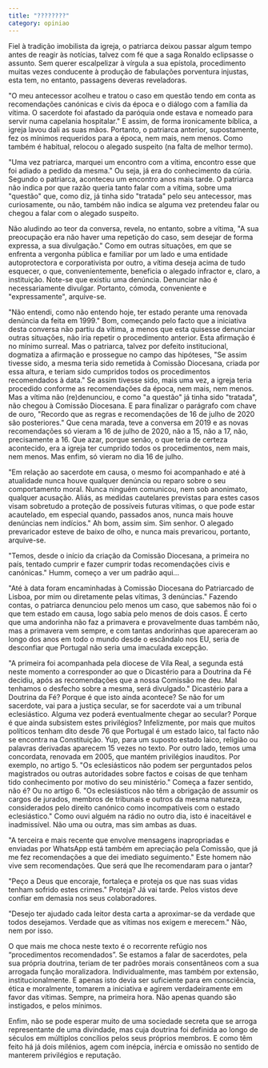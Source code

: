 ```yaml
---
title: "????????"
category: opiniao
---
```




Fiel à tradição imobilista da igreja, o patriarca deixou passar algum tempo antes de reagir às notícias, talvez com fé que a saga Ronaldo eclipsasse o assunto.
Sem querer escalpelizar à vírgula a sua epístola, procedimento muitas vezes conducente à produção de fabulações porventura injustas, esta tem, no entanto, passagens deveras reveladoras.

"O meu antecessor acolheu e tratou o caso em questão tendo em conta as recomendações canónicas e civis da época e o diálogo com a família da vítima. O sacerdote foi afastado da paróquia onde estava e nomeado para servir numa capelania hospitalar."
E assim, de forma ironicamente bíblica, a igreja lavou dali as suas mãos. Portanto, o patriarca anterior, supostamente, fez os mínimos requeridos para a época, nem mais, nem menos. Como também é habitual, relocou o alegado suspeito (na falta de melhor termo).

"Uma vez patriarca, marquei um encontro com a vítima, encontro esse que foi adiado a pedido da mesma."
Ou seja, já era do conhecimento da cúria. Segundo o patriarca, aconteceu um encontro anos mais tarde. O patriarca não indica por que razão queria tanto falar com a vítima, sobre uma "questão" que, como diz, já tinha sido "tratada" pelo seu antecessor, mas curiosamente, ou não, também não indica se alguma vez pretendeu falar ou chegou a falar com o alegado suspeito.

Não aludindo ao teor da conversa, revela, no entanto, sobre a vítima, "A sua preocupação era não haver uma repetição do caso, sem desejar de forma expressa, a sua divulgação."
Como em outras situações, em que se enfrenta a vergonha pública e familiar por um lado e uma entidade autoprotectora e corporativista por outro, a vítima deseja acima de tudo esquecer, o que, convenientemente, beneficia o alegado infractor e, claro, a instituição. Note-se que existiu uma denúncia. Denunciar não é necessariamente divulgar. Portanto, cómoda, conveniente e "expressamente", arquive-se.

"Não entendi, como não entendo hoje, ter estado perante uma renovada denúncia da feita em 1999."
Bom, começando pelo facto que a iniciativa desta conversa não partiu da vítima, a menos que esta quisesse denunciar outras situações, não iria repetir o procedimento anterior. Esta afirmação é no mínimo surreal.
Mas o patriarca, talvez por defeito institucional, dogmatiza a afirmação e prossegue no campo das hipóteses, "Se assim tivesse sido, a mesma teria sido remetida à Comissão Diocesana, criada por essa altura, e teriam sido cumpridos todos os procedimentos recomendados à data."
Se assim tivesse sido, mais uma vez, a igreja teria procedido conforme as recomendações da época, nem mais, nem menos. Mas a vítima não (re)denunciou, e como "a questão" já tinha sido "tratada", não chegou à Comissão Diocesana.
E para finalizar o parágrafo com chave de ouro, "Recordo que as regras e recomendações de 16 de julho de 2020 são posteriores."
Que cena marada, teve a conversa em 2019 e as novas recomendações só vieram a 16 de julho de 2020, não a 15, não a 17, não, precisamente a 16. Que azar, porque senão, o que teria de certeza acontecido, era a igreja ter cumprido todos os procedimentos, nem mais, nem menos. Mas enfim, só vieram no dia 16 de julho.

"Em relação ao sacerdote em causa, o mesmo foi acompanhado e até à atualidade nunca houve qualquer denúncia ou reparo sobre o seu comportamento moral. Nunca ninguém comunicou, nem sob anonimato, qualquer acusação. Aliás, as medidas cautelares previstas para estes casos visam sobretudo a proteção de possíveis futuras vítimas, o que pode estar acautelado, em especial quando, passados anos, nunca mais houve denúncias nem indícios."
Ah bom, assim sim. Sim senhor. O alegado prevaricador esteve de baixo de olho, e nunca mais prevaricou, portanto, arquive-se.

"Temos, desde o início da criação da Comissão Diocesana, a primeira no país, tentado cumprir e fazer cumprir todas recomendações civis e canónicas."
Humm, começo a ver um padrão aqui...

"Até à data foram encaminhadas à Comissão Diocesana do Patriarcado de Lisboa, por mim ou diretamente pelas vítimas, 3 denúncias."
Fazendo contas, o patriarca denunciou pelo menos um caso, que sabemos não foi o que tem estado em causa, logo sabia pelo menos de dois casos. É certo que uma andorinha não faz a primavera e provavelmente duas também não, mas a primavera vem sempre, e com tantas andorinhas que apareceram ao longo dos anos em todo o mundo desde o escândalo nos EU, seria de desconfiar que Portugal não seria uma imaculada excepção.

"A primeira foi acompanhada pela diocese de Vila Real, a segunda está neste momento a corresponder ao que o Dicastério para a Doutrina da Fé decidiu, após as recomendações que a nossa Comissão me deu. Mal tenhamos o desfecho sobre a mesma, será divulgado."
Dicastério para a Doutrina da Fé? Porque é que isto ainda acontece? Se não for um sacerdote, vai para a justiça secular, se for sacerdote vai a um tribunal eclesiástico. Alguma vez poderá eventualmente chegar ao secular? Porque é que ainda subsistem estes privilégios?
Infelizmente, por mais que muitos políticos tenham dito desde 76 que Portugal é um estado laico, tal facto não se encontra na Constituição. Yup, para um suposto estado laico, religião ou palavras derivadas aparecem 15 vezes no texto.
Por outro lado, temos uma concordata, renovada em 2005, que mantém privilégios inauditos. Por exemplo, no artigo 5. "Os eclesiásticos não podem ser perguntados pelos magistrados ou outras autoridades sobre factos e coisas de que tenham tido conhecimento por motivo do seu ministério." Começa a fazer sentido, não é? Ou no artigo 6. "Os eclesiásticos não têm a obrigação de assumir os cargos de jurados, membros de tribunais e outros da mesma natureza, considerados pelo direito canónico como incompatíveis com o estado eclesiástico."
Como ouvi alguém na rádio no outro dia, isto é inaceitável e inadmissível. Não uma ou outra, mas sim ambas as duas.

"A terceira e mais recente que envolve mensagens inapropriadas e enviadas por WhatsApp está também em apreciação pela Comissão, que já me fez recomendações a que dei imediato seguimento."
Este homem não vive sem recomendações. Que será que lhe recomendaram para o jantar?

"Peço a Deus que encoraje, fortaleça e proteja os que nas suas vidas tenham sofrido estes crimes."
Proteja? Já vai tarde. Pelos vistos deve confiar em demasia nos seus colaboradores.

"Desejo ter ajudado cada leitor desta carta a aproximar-se da verdade que todos desejamos. Verdade que as vítimas nos exigem e merecem."
Não, nem por isso.

O que mais me choca neste texto é o recorrente refúgio nos “procedimentos recomendados”. Se estamos a falar de sacerdotes, pela sua própria doutrina, teriam de ter padrões morais consentâneos com a sua arrogada função moralizadora. Individualmente, mas também por extensão, institucionalmente. E apenas isto devia ser suficiente para em consciência, ética e moralmente, tomarem a iniciativa e agirem verdadeiramente em favor das vítimas. Sempre, na primeira hora. Não apenas quando são instigados, e pelos mínimos.

Enfim, não se pode esperar muito de uma sociedade secreta que se arroga representante de uma divindade, mas cuja doutrina foi definida ao longo de séculos em múltiplos concílios pelos seus próprios membros.
E como têm feito há já dois milénios, agem com inépcia, inércia e omissão no sentido de manterem privilégios e reputação.

